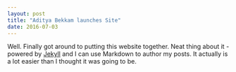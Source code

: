 ```yaml
---
layout: post
title: "Aditya Bekkam launches Site"
date: 2016-07-03
---
```


Well. Finally got around to putting this website together. Neat thing about it - powered by [Jekyll](http://jekyllrb.com) and I can use Markdown to author my posts. It actually is a lot easier than I thought it was going to be.
